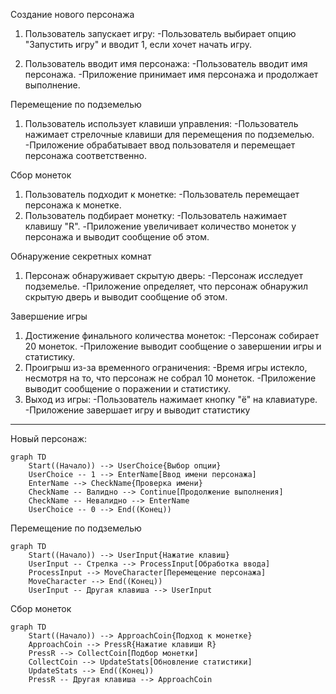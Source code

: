 Создание нового персонажа
1) Пользователь запускает игру:
	-Пользователь выбирает опцию "Запустить игру" и вводит 1, если хочет начать игру.

2) Пользователь вводит имя персонажа:
	-Пользователь вводит имя персонажа.
	-Приложение принимает имя персонажа и продолжает выполнение.

Перемещение по подземелью
1) Пользователь использует клавиши управления:
	-Пользователь нажимает стрелочные клавиши для перемещения по подземелью.
	-Приложение обрабатывает ввод пользователя и перемещает персонажа соответственно.

Сбор монеток
1) Пользователь подходит к монетке:
	-Пользователь перемещает персонажа к монетке.
2) Пользователь подбирает монетку:
	-Пользователь нажимает клавишу "R".
	-Приложение увеличивает количество монеток у персонажа и выводит сообщение об этом.

Обнаружение секретных комнат
1) Персонаж обнаруживает скрытую дверь:
	-Персонаж исследует подземелье.
	-Приложение определяет, что персонаж обнаружил скрытую дверь и выводит сообщение об этом.

Завершение игры
1) Достижение финального количества монеток:
	-Персонаж собирает 20 монеток.
	-Приложение выводит сообщение о завершении игры и статистику.
2) Проигрыш из-за временного ограничения:
	-Время игры истекло, несмотря на то, что персонаж не собрал 10 монеток.
	-Приложение выводит сообщение о поражении и статистику.
3) Выход из игры:
	-Пользователь нажимает кнопку "ё" на клавиатуре.
	-Приложение завершает игру и выводит статистику

---------------------------------------------------------------------

Новый персонаж:

```mermaid
graph TD
    Start((Начало)) --> UserChoice{Выбор опции}
    UserChoice -- 1 --> EnterName[Ввод имени персонажа]
    EnterName --> CheckName{Проверка имени}
    CheckName -- Валидно --> Continue[Продолжение выполнения]
    CheckName -- Невалидно --> EnterName
    UserChoice -- 0 --> End((Конец))
```

Перемещение по подземелью

```mermaid
graph TD
    Start((Начало)) --> UserInput{Нажатие клавиш}
    UserInput -- Стрелка --> ProcessInput[Обработка ввода]
    ProcessInput --> MoveCharacter[Перемещение персонажа]
    MoveCharacter --> End((Конец))
    UserInput -- Другая клавиша --> UserInput

```

Сбор монеток

```mermaid
graph TD
    Start((Начало)) --> ApproachCoin{Подход к монетке}
    ApproachCoin --> PressR{Нажатие клавиши R}
    PressR --> CollectCoin[Подбор монетки]
    CollectCoin --> UpdateStats[Обновление статистики]
    UpdateStats --> End((Конец))
    PressR -- Другая клавиша --> ApproachCoin
```
